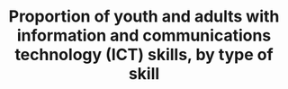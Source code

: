 ﻿---
title: >-
  Proportion  of  youth  and  adults  with  information  and  communications  technology  (ICT)  skills,  by  type  of  skill
permalink: /4-4-1/
sdg_goal: 4
layout: indicator
indicator: 4.4.1
indicator_variable: i4_4_1_tech_total
graph: bar
graph_type_description: Bar  graph
graph_status_notes: Graphed
variable_description: null
variable_notes: null
un_designated_tier: '2'
un_custodial_agency: 'UNESCO-UIS,  ITU  (Partnering  Agencies:  OECD)'
target_id: '4.4'
has_metadata: true
rationale_interpretation: >-
  ICT  skills  determine  the  effective  use  that  is  made  of  ICTs.  The  lack  of  such  skills  continues  to  be  one  of  the  key  barriers  keeping  people,  and  in  particular  women,  from  fully  benefitting  from  the  potential  of  information  and  communication  technologies.  This  indicator  will  help  make  the  link  between  ICT  usage  and  impact  and  help  measure  and  track  the  level  of  proficiency  of  ICT  users.
goal_meta_link: 'http://unstats.un.org/sdgs/files/metadata-compilation/Metadata-Goal-4.pdf'
goal_meta_link_page: 7
indicator_name: >-
  Proportion  of  youth  and  adults  with  information  and  communications  technology  (ICT)  skills,  by  type  of  skill
target: >-
  By  2030,  substantially  increase  the  number  of  youth  and  adults  who  have  relevant  skills,  including  technical  and  vocational  skills,  for  employment,  decent  jobs  and  entrepreneurship.
indicator_definition: "The  percentage  of  youth  (aged  15-24  years)  and  adults  (aged  15  years  and  above)  that  have  undertaken  certain  computer-related  activities  in  a  given  time  period  (e.g.  last  three  months).  Computer-related  activities  to  measur"
source_title: null
source_notes: null
published: true
method_of_computation: >-
  Percentage  of  16-  to  65-year-olds  performing  at  PIAAC  Problem  Solving  in  Technology-Rich  Environments  performance  level  2  or  higher,  by  sex,  age  group,  and  high/low  income  quartile
actual_indicator_available: >-
  Percentage  of  16-  to  65-year-olds  performing  at  PIAAC  Problem  Solving  in  Technology-Rich  Environments  performance  level  2  or  higher,  by  sex,  age  group,  and  high/low  income  quartile
us_method_of_computation: >-
  Weighted  percentage  of  respondents  in  the  survey  achieving  a  score  level  of  2  or  higher
comments_and_limitations: >-
  The  first  round  of  data  collection  in  the  United  States  (officially  known  as  the  U.S.  PIAAC  Main  Study)  was  conducted  from  August  2011  through  April  2012  with  a  nationally  representative  household  sample  of  5,000  adults  between  the  ages  of  16  and  65.
periodicity: One  time  survey
time_period: About  every  10  years
unit_of_measure: Percentage
disaggregation_categories: 'Sex,  age  group,  and  income  quartile'
disaggregation_geography: National
date_of_national_source_publication: 10/2013
date_metadata_updated: 10/2016
scheduled_update_by_national_source: NA
source_agency_staff_name: tom.snyder
source_agency_staff_email: tom.snyder@ed.gov
source_agency_survey_dataset: >-
  Organization  for  Economic  Cooperation  and  Development  (OECD),  Program  for  the  International  Assessment  of  Adult  Competencies  (PIAAC),  2012
source_url: 'http://nces.ed.gov/surveys/piaac/ideuspiaac/'
international_and_national_references: 'http://piaacgateway.com/'
graph_title: >-
  Percentage  of  US  persons  ages  16  to  65  performing  at  level  2  or  higher  of  the  PIAAC  Problem  Solving  in  Technology-Rich  Environments  
actual_indicator_available_description: "Problem  solving  in  technology-rich  environments  (PS-TRE)  is  an  innovative  addition  to  adult  literacy  and  large-scale  assessments.  In  the  PIAAC  PS-TRE  framework,  PS-TRE  is  defined  as:  \"using  digital  technology,  communication  tools,  and  networks  to  acquire  and  evaluate  information,  communicate  with  others,  and  perform  practical  tasks.\"  PS-TRE  measures  skills  and  abilities  that  are  required  for  solving  problems  while  operating  in  a  technology-rich  environment.  Specifically,  it  assesses  the  cognitive  processes  of  problem  solving–goal  setting,  planning,  selecting,  evaluating,  organizing,  and  communicating  results.  The  environment  in  which  PS-TRE  assesses  these  processes  is  meant  to  reflect  the  reality  that  digital  technology  has  revolutionized  access  to  information  and  communication  capabilities  over  the  past  decades.  In  particular,  the  Internet  has  immensely  increased  instantaneous  access  to  large  amounts  of  information  in  multiple  formats  and  has  expanded  capabilities  of  instant  voice,  text,  visual,  and  graphic  communications  across  the  globe.  In  order  to  effectively  operate  in  this  environment,  it  is  necessary  to  have  mastery  of  foundational  computer  (ICT)  skills,  including  (a)  skills  associated  with  manipulating  input  and  output  devices  (e.g.,  the  mouse,  keyboard,  and  digital  displays),  (b)  awareness  of  concepts  and  knowledge  of  how  the  environment  is  structured  (e.g.,  files,  folders,  scrollbars,  hyperlinks,  and  different  types  of  menus  or  buttons),  and  (c)  the  ability  to  interact  effectively  with  digital  information  (e.g.,  how  to  use  commands  such  as  save,  delete,  open,  close,  move,  highlight,  submit,  and  send).  Such  interaction  involves  familiarity  with  electronic  texts,  images,  graphics  and  numerical  data,  as  well  as  the  ability  to  locate,  evaluate,  and  critically  judge  the  validity,  accuracy,  and  appropriateness  of  accessed  information.  These  skills  constitute  the  core  aspects  of  the  PIAAC  PS-TRE  assessment.  Problem  Solving  in  Technology-Rich  Environments  items  present  tasks  of  varying  difficulty  to  be  performed  in  simulated  software  applications  using  commands  and  functions  commonly  found  in  the  technology  environments  of  email,  web  pages,  and  spreadsheets.  These  tasks  range  from  purchasing  particular  goods  or  services  online  and  finding  interactive  health  information  to  managing  personal  information  and  business  finances.  Variable  name  Variable  label  I4_4_1_tech_total\tPIAAC,  problem  solving  in  a  technology  rich  environment,  level  2  or  higher,  total  I4_4_1_tech_male\tPIAAC,  problem  solving  in  a  technology  rich  environment,  level  2  or  higher,  male  I4_4_1_tech_female\tPIAAC,  problem  solving  in  a  technology  rich  environment,  level  2  or  higher,  female  I4_4_1_tech_24\t\tPIAAC,  problem  solving  in  a  technology  rich  environment,  level  2  or  higher,  24  or  less  I4_4_1_tech_34\t\tPIAAC,  problem  solving  in  a  technology  rich  environment,  level  2  or  higher,  25  to  34  I4_4_1_tech_44\t\tPIAAC,  problem  solving  in  a  technology  rich  environment,  level  2  or  higher,  35  to  44  I4_4_1_tech54\t\tPIAAC,  problem  solving  in  a  technology  rich  environment,  level  2  or  higher,  45  to  54  I4_4_1_tech_65\t\tPIAAC,  problem  solving  in  a  technology  rich  environment,  level  2  or  higher,  55  to  65  I4_4_1_tech_lowinc\tPIAAC,  problem  solving  in  a  technology  rich  environment,  level  2  or  higher,  lowest  income  quartile  I4_4_1_tech_highinc\tPIAAC,  problem  solving  in  a  technology  rich  environment,  level  2  or  higher,  highest  income  quartile"
---